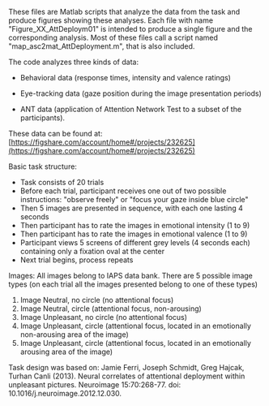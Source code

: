 These files are Matlab scripts that analyze the data from the task and produce figures showing these analyses.
Each file with name "Figure_XX_AttDeploym01" is intended to produce a single figure and the corresponding analysis. Most of these files call a script named "map_asc2mat_AttDeployment.m", that is also included.

The code analyzes three kinds of data:

* Behavioral data (response times, intensity and valence ratings)

* Eye-tracking data (gaze position during the image presentation periods)

* ANT data (application of Attention Network Test to a subset of the participants).

These data can be found at: [https://figshare.com/account/home#/projects/232625](https://figshare.com/account/home#/projects/232625)

Basic task structure:

- Task consists of 20 trials
- Before each trial, participant receives one out of two possible instructions: "observe freely" or "focus your gaze inside blue circle"
- Then 5 images are presented in sequence, with each one lasting 4 seconds
- Then participant has to rate the images in emotional intensity (1 to 9)
-  Then participant has to rate the images in emotional valence (1 to 9)
-  Participant views 5 screens of different grey levels (4 seconds each) containing only a fixation oval at the center
-  Next trial begins, process repeats

Images:
All images belong to IAPS data bank.
There are 5 possible image types (on each trial all the images presented belong to one of these types)

1. Image Neutral, no circle (no attentional focus)
2. Image Neutral, circle (attentional focus, non-arousing)
3. Image Unpleasant, no circle (no attentional focus)
4. Image Unpleasant, circle (attentional focus, located in an emotionally non-arousing area of the image)
5. Image Unpleasant, circle (attentional focus, located in an emotionally arousing area of the image)

Task design was based on:
Jamie Ferri, Joseph Schmidt, Greg Hajcak, Turhan Canli (2013). Neural correlates of attentional deployment within unpleasant pictures. Neuroimage 15:70:268-77.
doi: 10.1016/j.neuroimage.2012.12.030.

